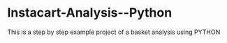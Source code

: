 # Instacart-Analysis--Python
This is a step by step example project of a basket analysis using PYTHON
